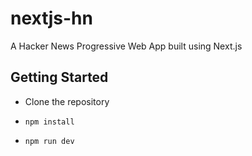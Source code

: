 # nextjs-hn

A Hacker News Progressive Web App built using Next.js

## Getting Started

* Clone the repository

* `npm install`

* `npm run dev`
